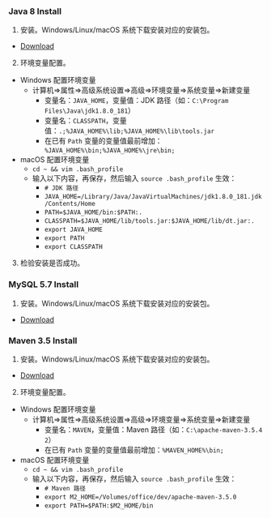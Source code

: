 ### Java 8 Install
1. 安装。Windows/Linux/macOS 系统下载安装对应的安装包。
  - [Download](https://www.oracle.com/technetwork/java/javase/downloads/jdk8-downloads-2133151.html)
2. 环境变量配置。
  - Windows 配置环境变量
    - 计算机=>属性=>高级系统设置=>高级=>环境变量=>系统变量=>新建变量
      - 变量名：`JAVA_HOME`，变量值：JDK 路径（如：`C:\Program Files\Java\jdk1.8.0_181`）
      - 变量名：`CLASSPATH`，变量值：`.;%JAVA_HOME%\lib;%JAVA_HOME%\lib\tools.jar`
      - 在已有 `Path` 变量的变量值最前增加：`%JAVA_HOME%\bin;%JAVA_HOME%\jre\bin;`
  - macOS 配置环境变量
    - `cd ~ && vim .bash_profile`
    - 输入以下内容，再保存，然后输入 `source .bash_profile` 生效：
      - `# JDK 路径`
      - `JAVA_HOME=/Library/Java/JavaVirtualMachines/jdk1.8.0_181.jdk/Contents/Home`
      - `PATH=$JAVA_HOME/bin:$PATH:.`
      - `CLASSPATH=$JAVA_HOME/lib/tools.jar:$JAVA_HOME/lib/dt.jar:.`
      - `export JAVA_HOME`
      - `export PATH`
      - `export CLASSPATH`
3. 检验安装是否成功。
### MySQL 5.7 Install
1. 安装。Windows/Linux/macOS 系统下载安装对应的安装包。
  - [Download](https://dev.mysql.com/downloads/mysql/5.7.html#downloads) 
### Maven 3.5 Install
1. 安装。Windows/Linux/macOS 系统下载安装对应的安装包。
  - [Download](http://maven.apache.org/download.cgi) 
2. 环境变量配置。
  - Windows 配置环境变量
    - 计算机=>属性=>高级系统设置=>高级=>环境变量=>系统变量=>新建变量
      - 变量名：`MAVEN`，变量值：Maven 路径（如：`C:\apache-maven-3.5.4 2`）
      - 在已有 `Path` 变量的变量值最前增加：`%MAVEN_HOME%\bin;`
  - macOS 配置环境变量
    - `cd ~ && vim .bash_profile`
    - 输入以下内容，再保存，然后输入 `source .bash_profile` 生效：
      - `# Maven 路径`
      - `export M2_HOME=/Volumes/office/dev/apache-maven-3.5.0`
      - `export PATH=$PATH:$M2_HOME/bin`